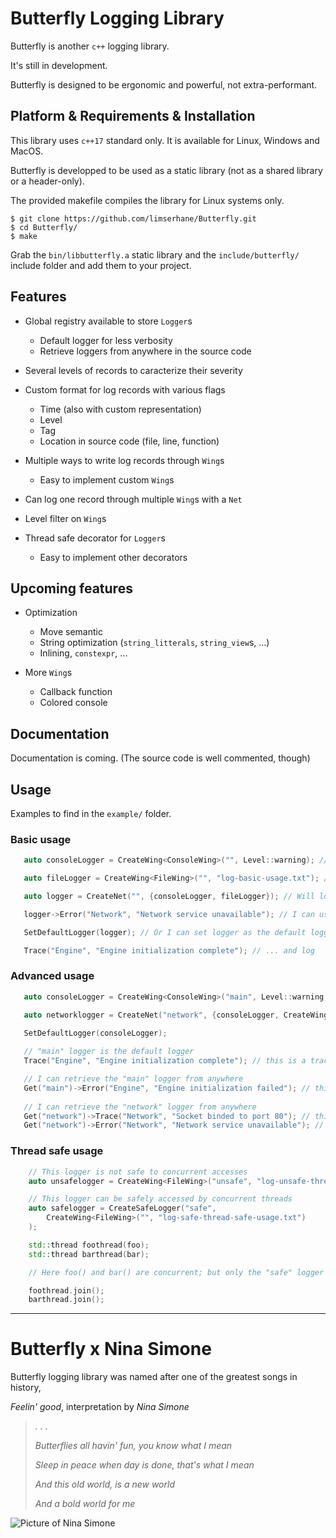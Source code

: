 # Butterfly Logging Library
  
Butterfly is another `c++` logging library.  

It's still in development.  

Butterfly is designed to be ergonomic and powerful, not extra-performant.  

## Platform & Requirements & Installation

This library uses `c++17` standard only. It is available for Linux, Windows and MacOS.  

Butterfly is developped to be used as a static library (not as a shared library or a header-only).

The provided makefile compiles the library for Linux systems only.
```
$ git clone https://github.com/limserhane/Butterfly.git
$ cd Butterfly/
$ make
```
Grab the `bin/libbutterfly.a` static library and the `include/butterfly/` include folder and add them to your project.  


## Features

* Global registry available to store `Logger`s
	* Default logger for less verbosity
	* Retrieve loggers from anywhere in the source code

* Several levels of records to caracterize their severity

* Custom format for log records with various flags
	* Time (also with custom representation)
	* Level
	* Tag
	* Location in source code (file, line, function)

* Multiple ways to write log records through `Wing`s
	* Easy to implement custom `Wing`s

* Can log one record through multiple `Wing`s with a `Net`
* Level filter on `Wing`s

* Thread safe decorator for `Logger`s
	* Easy to implement other decorators

## Upcoming features

* Optimization
	* Move semantic
	* String optimization (`string_litterals`, `string_view`s, ...)
	* Inlining, `constexpr`, ...

* More `Wing`s
	* Callback function
	* Colored console

## Documentation

Documentation is coming. (The source code is well commented, though)

## Usage

Examples to find in the `example/` folder.  
    
### Basic usage
 ```c++
	auto consoleLogger = CreateWing<ConsoleWing>("", Level::warning); // Will only write in the console records that have a warning or higher level

	auto fileLogger = CreateWing<FileWing>("", "log-basic-usage.txt"); // Will write in the "log-basic-usage.txt" file all records (no level specified)

	auto logger = CreateNet("", {consoleLogger, fileLogger}); // Will log both in the console logger and in the file logger

	logger->Error("Network", "Network service unavailable"); // I can use logger to Log

	SetDefaultLogger(logger); // Or I can set logger as the default logger ...

	Trace("Engine", "Engine initialization complete"); // ... and log
 ```
### Advanced usage
 ```c++
	auto consoleLogger = CreateWing<ConsoleWing>("main", Level::warning, PackageFormatter::CompletePattern); // "main" logger will Log in the console with a different pattern than the default

	auto networklogger = CreateNet("network", {consoleLogger, CreateWing<FileWing>("", "log-advanced-usage.txt")}); // "network" logger will Log both in the console and in the file (through a newly created logger)
	
	SetDefaultLogger(consoleLogger);

	// "main" logger is the default logger
	Trace("Engine", "Engine initialization complete"); // this is a trace so it won't Log through main

	// I can retrieve the "main" logger from anywhere
	Get("main")->Error("Engine", "Engine initialization failed"); // this is an error so it will Log through main
	
	// I can retrieve the "network" logger from anywhere
	Get("network")->Trace("Network", "Socket binded to port 80"); // this will print both it the file and in the console
	Get("network")->Error("Network", "Network service unavailable"); // this will print both it the file and in the console
 ```

### Thread safe usage
```c++
	// This logger is not safe to concurrent accesses
	auto unsafelogger = CreateWing<FileWing>("unsafe", "log-unsafe-thread-safe-usage.txt");

	// This logger can be safely accessed by concurrent threads
	auto safelogger = CreateSafeLogger("safe", 
		CreateWing<FileWing>("", "log-safe-thread-safe-usage.txt")
	);

	std::thread foothread(foo);
	std::thread barthread(bar);

	// Here foo() and bar() are concurrent; but only the "safe" logger will safely write in "bin/log.txt"

	foothread.join();
	barthread.join();
```

---   
# Butterfly x Nina Simone 

Butterfly logging library was named after one of the greatest songs in history,

*Feelin' good*, interpretation by *Nina Simone*

> *. . .*
>
> *Butterflies all havin' fun, you know what I mean*  
>
> *Sleep in peace when day is done, that's what I mean*  
>
> *And this old world, is a new world*  
>
> *And a bold world for me*

![Picture of Nina Simone](https://www.numero.com/sites/default/files/images/article/homepage/full/nina-simone-fodder-on-my-wings-album-numero-magazine.jpg)
